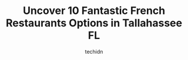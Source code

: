---
layout: ampstory
image: https://i0.wp.com/www.depkes.org/wp-content/uploads/2023/06/french-restaurants-0-in-tallahassee-fl-1685865562.jpeg?resize=640,853
author: techidn
featured: false
description: Discover the impressive array of French Restaurants options in Tallahassee FL, where you can find 10 of the largest French Restaurants establishments in the area. From renowned classics to h
title: Uncover 10 Fantastic French Restaurants Options in Tallahassee FL
cover:
   title: Uncover 10 Fantastic French Restaurants Options in Tallahassee FL
   subtitle: Rickpate
   background: https://www.depkes.org/wp-content/uploads/2023/06/french-restaurants-0-in-tallahassee-fl-1685865562.jpeg

pages: 
 - layout: thirds
   top: <h1>#1 Cooshs Bayou Rouge Restaurant</h1>
   bottom: "<p>Cooshs is great! I love the laid back atmosphere with their super friendly staff and different sports to pick from on each TV. The food is excellent, as well (the crinkl</p>"
   background: https://www.depkes.org/wp-content/uploads/2023/06/french-restaurants-1-in-tallahassee-fl-1685865563.png
   backgroundblur: true
 - layout: thirds
   top: <h1>#2 Bella Bella</h1>
   bottom: "<p>We enjoyed an excellent meal at Bella Bella last week on our date night. The Roasted Sweet Potato Soup and house salad were fantastic and the Chicken Florentine Ravioli w</p>"
   background: https://www.depkes.org/wp-content/uploads/2023/06/french-restaurants-2-in-tallahassee-fl-1685865564.jpeg
   cta:
      link: https://www.depkes.org/blog/uncover-10-fantastic-french-restaurants-options-in-tallahassee-fl/
      text: Uncover 10 Fantastic French Restaurants Options in Tallahassee FL
 - layout: thirds
   top: <h1>#3 Table 23</h1>
   bottom: "<p>1215 Thomasville Rd, Tallahassee, FL 32303, United States</p>"
   background: https://www.depkes.org/wp-content/uploads/2023/06/french-restaurants-3-in-tallahassee-fl-1685865564.jpeg
   cta:
      link: https://www.depkes.org/blog/uncover-10-fantastic-french-restaurants-options-in-tallahassee-fl/
      text: Uncover 10 Fantastic French Restaurants Options in Tallahassee FL
 - layout: thirds
   top: <h1>#4 The Melting Pot</h1>
   bottom: "<p>2727 N Monroe St, Tallahassee, FL 32303, United States</p>"
   background: https://images.unsplash.com/photo-1613843873231-1447db182f97?ixlib=rb-4.0.3&ixid=MnwxMjA3fDB8MHxwaG90by1wYWdlfHx8fGVufDB8fHx8&auto=format&fit=crop&w=640&h=853&q=80
   cta:
      link: https://www.depkes.org/blog/uncover-10-fantastic-french-restaurants-options-in-tallahassee-fl/
      text: Uncover 10 Fantastic French Restaurants Options in Tallahassee FL
 - layout: thirds
   top: <h1>#5 Sage Restaurant</h1>
   bottom: "<p>3534 Maclay Blvd S, Tallahassee, FL 32312, United States</p>"
   background: https://images.unsplash.com/photo-1591393223703-56fe1347ac62?ixlib=rb-4.0.3&ixid=MnwxMjA3fDB8MHxwaG90by1wYWdlfHx8fGVufDB8fHx8&auto=format&fit=crop&w=640&h=853&q=80
   cta:
      link: https://www.depkes.org/blog/uncover-10-fantastic-french-restaurants-options-in-tallahassee-fl/
      text: Uncover 10 Fantastic French Restaurants Options in Tallahassee FL
 - layout: thirds
   top: <h1>#6 Georgios Fine Food and Spirits</h1>
   bottom: "<p>2971 Apalachee Pkwy, Tallahassee, FL 32301, United States</p>"
   background: https://images.unsplash.com/photo-1597773150796-e5c14ebecbf5?ixlib=rb-4.0.3&ixid=MnwxMjA3fDB8MHxwaG90by1wYWdlfHx8fGVufDB8fHx8&auto=format&fit=crop&w=640&h=853&q=80
   cta:
      link: https://www.depkes.org/blog/uncover-10-fantastic-french-restaurants-options-in-tallahassee-fl/
      text: Uncover 10 Fantastic French Restaurants Options in Tallahassee FL
 - layout: thirds
   top: <h1>#7 Food Glorious Food</h1>
   bottom: "<p>1950 Thomasville Rd, Tallahassee, FL 32303, United States</p>"
   background: https://images.unsplash.com/photo-1488554378835-f7acf46e6c98?ixlib=rb-4.0.3&ixid=MnwxMjA3fDB8MHxwaG90by1wYWdlfHx8fGVufDB8fHx8&auto=format&fit=crop&w=640&h=853&q=80
   cta:
      link: https://www.depkes.org/blog/uncover-10-fantastic-french-restaurants-options-in-tallahassee-fl/
      text: Uncover 10 Fantastic French Restaurants Options in Tallahassee FL
 - layout: thirds
   middle: Continue reading...
   background: https://images.unsplash.com/photo-1614648718611-0635f29016cb?ixlib=rb-4.0.3&ixid=MnwxMjA3fDB8MHxwaG90by1wYWdlfHx8fGVufDB8fHx8&auto=format&fit=crop&w=640&h=853&q=80
   cta:
      link: https://www.depkes.org/blog/uncover-10-fantastic-french-restaurants-options-in-tallahassee-fl/
      text: Uncover 10 Fantastic French Restaurants Options in Tallahassee FL
      
---